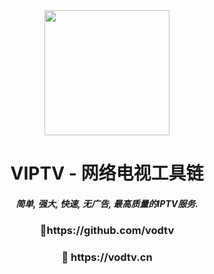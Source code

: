 <div align="center">
<img src="https://raw.githubusercontent.com/viptv-work/viptv-work.github.io/master/docs/VIPTV-LOGO-LONG-FINAL%401x-600x175.png" height="200" />
<h1 >VIPTV - 网络电视工具链</h1>
<h5>简单, 强大, 快速, 无广告, 最高质量的IPTV服务.</h5>  
<h3 >🔗https://github.com/vodtv</h3>  
<h3 >🔗 https://vodtv.cn</h3>
</div>
